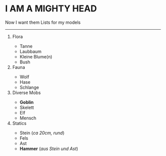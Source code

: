 <h1>I AM A MIGHTY HEAD</h1>

<p>Now I want them Lists for my models<p>

<hr />

<ol>
<li>Flora</li>
	<ul>
	<li>Tanne</li>
	<li>Laubbaum</li>
	<li>Kleine Blume(n)</li>
	<li>Bush</li>
	</ul>
<li>Fauna</li>
	<ul>
	<li>Wolf</li>
	<li>Hase</li>
	<li>Schlange</li>
	</ul>
<li>Diverse Mobs</li>
	<ul>
	<li><strong>Goblin</strong></li>
	<li>Skelett</li>
	<li>Elf</li>
	<li>Mensch</li>
	</ul>
<li>Statics</li>
	<ul>
	<li>Stein (<em>ca 20cm, rund</em>)</li>
	<li>Fels
	<li>Ast</li>
	<li><strong>Hammer</strong> (<em>aus Stein und Ast</em>)</li>
	</ul>
</ol>